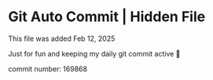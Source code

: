 # Git Auto Commit | Hidden File

This file was added Feb 12, 2025

Just for fun and keeping my daily git commit active 🤪

commit number: 169868

